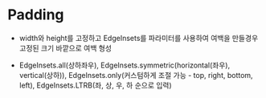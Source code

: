 # Padding

- width와 height를 고정하고 EdgeInsets를 파라미터를 사용하여 여백을 만들경우 고정된 크기 바깥으로 여백 형성

- EdgeInsets.all(상하좌우), EdgeInsets.symmetric(horizontal(좌우), vertical(상하)), EdgeInsets.only(커스텀하게 조절 가능 - top, right, bottom, left), EdgeInsets.LTRB(좌, 상, 우, 하 순으로 입력)
